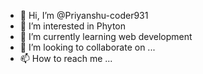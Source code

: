 - 👋 Hi, I’m @Priyanshu-coder931
- 👀 I’m interested in Phyton
- 🌱 I’m currently learning web development 
- 💞️ I’m looking to collaborate on ...
- 📫 How to reach me ...

<!---
Priyanshu-coder931/Priyanshu-coder931 is a ✨ special ✨ repository because its `README.md` (this file) appears on your GitHub profile.
You can click the Preview link to take a look at your changes.
--->
